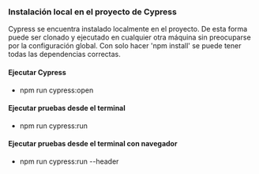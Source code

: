 ### Instalación local en el proyecto de Cypress

Cypress se encuentra instalado localmente en el proyecto. De esta forma puede ser clonado y ejecutado en cualquier otra máquina
sin preocuparse por la configuración global. Con solo hacer 'npm install' se puede tener todas las dependencias correctas. 

#### Ejecutar Cypress 
- npm run cypress:open

#### Ejecutar pruebas desde el terminal
- npm run cypress:run

#### Ejecutar pruebas desde el terminal con navegador
- npm run cypress:run --header

